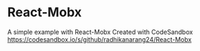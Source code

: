 # React-Mobx
A simple example with React-Mobx
Created with CodeSandbox
https://codesandbox.io/s/github/radhikanarang24/React-Mobx
